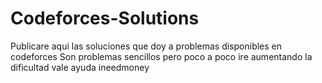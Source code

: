 # Codeforces-Solutions
Publicare aqui las soluciones que doy a problemas disponibles en codeforces
Son problemas sencillos pero poco a poco ire aumentando la dificultad vale
ayuda ineedmoney
